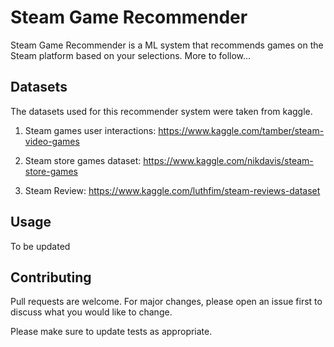 # Steam Game Recommender

Steam Game Recommender is a ML system that recommends games on the Steam platform based on your selections. More to follow...

## Datasets


The datasets used for this recommender system were taken from kaggle. 

1. Steam games user interactions: https://www.kaggle.com/tamber/steam-video-games

2. Steam store games dataset: https://www.kaggle.com/nikdavis/steam-store-games

3. Steam Review: https://www.kaggle.com/luthfim/steam-reviews-dataset

## Usage

To be updated

## Contributing
Pull requests are welcome. For major changes, please open an issue first to discuss what you would like to change.

Please make sure to update tests as appropriate.
